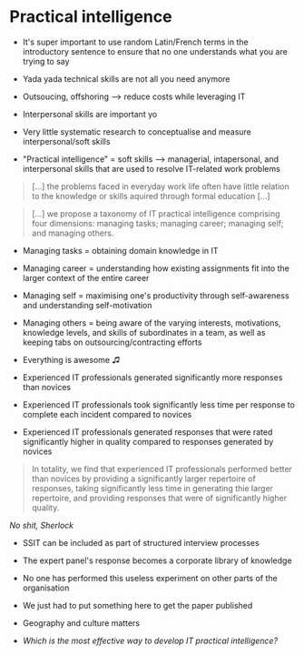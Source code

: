 # Practical intelligence

- It's super important to use random Latin/French terms in the introductory sentence to ensure that no one understands what you are trying to say
- Yada yada technical skills are not all you need anymore
- Outsoucing, offshoring &xrarr; reduce costs while leveraging IT
- Interpersonal skills are important yo


- Very little systematic research to conceptualise and measure interpersonal/soft skills
- "Practical intelligence" = soft skills &xrarr; managerial, intapersonal, and interpersonal skills that are used to resolve IT-related work problems

> [...] the problems faced in everyday work life often have little relation to the knowledge or skills aquired through formal education [...]

> [...] we propose a taxonomy of IT practical intelligence comprising four dimensions: managing tasks; managing career; managing self; and managing others.

- Managing tasks = obtaining domain knowledge in IT
- Managing career = understanding how existing assignments fit into the larger context of the entire career
- Managing self = maximising one's productivity through self-awareness and understanding self-motivation
- Managing others = being aware of the varying interests, motivations, knowledge levels, and skills of subordinates in a team, as well as keeping tabs on outsourcing/contracting efforts


- Everything is awesome &#9835;
- Experienced IT professionals generated significantly more responses than novices
- Experienced IT professionals took significantly less time per response to complete each incident compared to novices
- Experienced IT professionals generated responses that were rated significantly higher in quality compared to responses generated by novices

> In totality, we find that experienced IT professionals performed better than novices by providing a significantly larger repertoire of responses, taking significantly less time in generating thie larger repertoire, and providing responses that were of significantly higher quality.

_No shit, Sherlock_

- SSIT can be included as part of structured interview processes
- The expert panel's response becomes a corporate library of knowledge


- No one has performed this useless experiment on other parts of the organisation
- We just had to put something here to get the paper published
- Geography and culture matters
- _Which is the most effective way to develop IT practical intelligence?_

